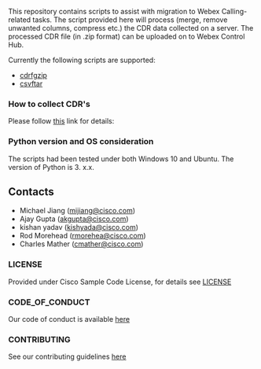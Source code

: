This repository contains scripts to assist with migration to Webex Calling-related tasks.
The script provided here will process (merge, remove unwanted columns, compress etc.) the CDR data collected on a server. The processed CDR file (in .zip format) can be uploaded on to Webex Control Hub.

Currently the following scripts are supported:

- [cdrfgzip](cdrfgzip/README.md)
- [csvftar](csvftar/README.md)

### How to collect CDR's
Please follow [this](https://www.cisco.com/c/en/us/td/docs/voice_ip_comm/cucm/service/12_5_1/Car/cucm_b_cdr-analysis-reporting-admin-guide-1251/cucm_b_cdr-analysis-reporting-admin-guide-1251_chapter_010.html#CUCM_RF_C60605F7_00) link for details: 

### Python version and OS consideration
The scripts had been tested under both Windows 10 and Ubuntu.
The version of Python is 3. x.x.

## Contacts
* Michael Jiang (mijiang@cisco.com)
* Ajay Gupta (akgupta@cisco.com)
* kishan yadav (kishyada@cisco.com)
* Rod Morehead (rmorehea@cisco.com)
* Charles Mather (cmather@cisco.com)

### LICENSE

Provided under Cisco Sample Code License, for details see [LICENSE](LICENSE.md)

### CODE_OF_CONDUCT

Our code of conduct is available [here](CODE_OF_CONDUCT.md)

### CONTRIBUTING

See our contributing guidelines [here](CONTRIBUTING.md)